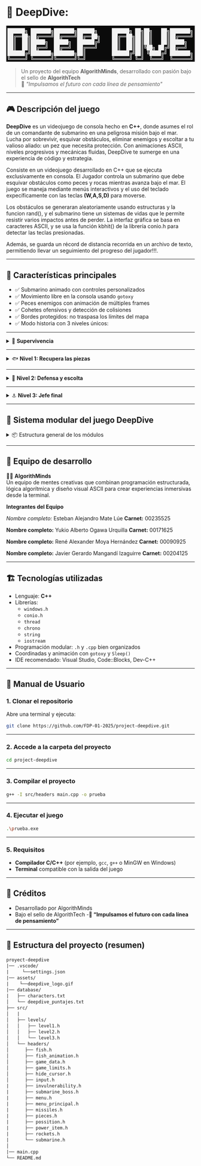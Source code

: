 # 🌊 DeepDive:

![DeepDive Logo](assets/deepdive_logo.gif)

> Un proyecto del equipo **AlgorithMinds**, desarrollado con pasión bajo el sello de **AlgorithTech**  
> 🧠 *"Impulsamos el futuro con cada línea de pensamiento"*

---

## 🎮 Descripción del juego

**DeepDive** es un videojuego de consola hecho en **C++**, donde asumes el rol de un comandante de submarino en una peligrosa misión bajo el mar.  
Lucha por sobrevivir, esquivar obstáculos, eliminar enemigos y escoltar a tu valioso aliado: un pez que necesita protección.
Con animaciones ASCII, niveles progresivos y mecánicas fluidas, DeepDive te sumerge en una experiencia de código y estrategia.

Consiste en un videojuego desarrollado en C++ que se ejecuta exclusivamente en consola. El Jugador controla un submarino que debe esquivar obstáculos como peces y rocas mientras avanza bajo el mar. El juego se maneja mediante menús interactivos y el uso del teclado expecíficamente con las teclas **(W,A,S,D)** para moverse.

Los obstáculos se generaran aleatoriamente usando estructuras y la funcion rand(), y el submarino tiene un sistemas de vidas que le permite resistir varios impactos antes de perder. La interfaz gráfica se basa en caracteres ASCII, y se usa la función kbhit() de la librería conio.h para detectar las teclas presionadas.

Además, se guarda un récord de distancia recorrida en un archivo de texto, permitiendo llevar un seguimiento del progreso del jugador!!!.

---

## 🚀 Características principales

- ✅ Submarino animado con controles personalizados
- ✅ Movimiento libre en la consola usando `gotoxy`
- ✅ Peces enemigos con animación de múltiples frames
- ✅ Cohetes ofensivos y detección de colisiones
- ✅ Bordes protegidos: no traspasa los límites del mapa
- ✅ Modo historia con 3 niveles únicos:

---

<details>
  <summary>🧱 <strong>Supervivencia</strong> </summary>
  <ul>
    <li>Sobrevive a oleadas de peces enemigos que aparecen de manera aleatoria.</li>
    <li>La dificultad aumenta con el tiempo: enemigos más rápidos y en mayor cantidad.</li>
    <li>Perfecto para practicar y mejorar tus habilidades antes de los niveles principales.</li>
    <li>Puedes ir viendo tu tiempo para mejorar poco a poco!!</li>
  </ul>

  ![Survival Mode](assets/survival_mode.png)
  **En este asombroso modo puedes eligir a tu gusto uno de los 4 submarinos!!**
  ![Skins](assets/Skins.png)
</details>


---

<details>
  <summary>🐟 <strong>Nivel 1: Recupera las piezas</strong></summary>
  <ul>
    <li>Explora el fondo marino para encontrar piezas esenciales que te permitirán rellenar el oxígeno del submarino.</li>
    <li>Enfréntate a peces guardianes que custodian cada una de las piezas.</li>
    <li>Ten cuidado!! Hay Piezas con formas extrañas(Podrian ser peces).</li>
  </ul>

  ![Level One](assets/Level1.png)
</details>

---

<details>
  <summary>🔱 <strong>Nivel 2: Defensa y escolta</strong></summary>
  <ul>
    <li>Tu misión es proteger y escoltar a un pez aliado a través de un territorio peligroso.</li>
    <li>El trayecto incluye zonas con corrientes marinas que afectan el movimiento.</li>
    <li>Coordina tus movimientos y ataques para sobrevivir juntos hasta el final del nivel.</li>
    <li>No dejes que devoren al pez aliado!!!</li>
  </ul>

  ![Level Two](assets/Level2.png)
</details>

---

<details>
  <summary>⚓ <strong>Nivel 3: Jefe final</strong></summary>
  <ul>
    <li>Enfréntate a un temible jefe marino con patrones de ataque únicos.</li>
    <li>Aprovecha los cohetes y tu destreza para esquivar ataques especiales.</li>
    <li>El escenario cuenta con elementos interactivos que puedes usar a tu favor.</li>
    <li>¡Derrota al jefe para completar la aventura y salvar el océano!</li>
  </ul>

  ![Level Three](assets/final.png)
![Historia](assets/History.png)

</details>


---

## 🔧 Sistema modular del juego DeepDive

<details>
  <summary>📦 Estructura general de los módulos</summary>

DeepDive está organizado de manera modular, con archivos `.h` y `.cpp` separados por función. Esto permite escalar el juego fácilmente, mantener el orden y facilitar el mantenimiento.

### 📁 Archivos clave

#### `submarine.h`

Encargado de toda la lógica del submarino:

* `PaintSubmarine(...)`: Pinta diferentes submarinos en consola con arte ASCII.
* `DeleteSubmarine(...)`: Borra el submarino al moverse.
* `MoveSubmarine(...)`: Mueve el submarino con las teclas (WASD y flechas).
* `PaintHearts(...)`, `PaintOxygen(...)`: Muestra la vida y oxígeno.
* `DestroySubmarine(...)`: Muestra animaciones de destrucción.
* `CollisionSubmarine(...)`: Efecto visual al recibir daño.

> Submarino representado en múltiples estilos con colores ANSI y caracteres ASCII. Soporta colisiones y animaciones.

---

#### `fish.h`

Define los peces enemigos (y la base del pez aliado):

* `Fish`: Struct con `x, y, frame`.
* `PaintFish(...)`, `ClearFish(...)`, `MoveFish(...)`: Animación y movimiento.
* `CollisionFish(...)`: Detecta choque con el submarino.

> Los peces tienen animación por frames (`<0)))><`, `<°)))><`, `<o)))><`) y se reposicionan al cruzar pantalla.

---

#### `rockets.h`

Controla los proyectiles enemigos:

* `Rocket`: Struct igual que Fish.
* `Paintrocket(...)`, `ClearRocket(...)`, `MoveRocket(...)`: Movimiento horizontal con animación.
* `CollisionRocket(...)`: Impacto contra el submarino.

> Los cohetes avanzan desde la derecha, y causan daño al impactar. También tienen animación propia.

---

#### `menuprincipal.h`

Construye el menú principal interactivo:

* Uso de arte ASCII (`██████╗ ███████╗...`).
* Menú principal y submenú de niveles.
* Animación de título con colores que cambian.
* Salida con arte y barra de carga animada.
* Integración con los niveles: `level1`, `level2`, `level3`, `survival_mode`.

> Interfaz amigable en consola con navegación por flechas y enter, y colores que cambian dinámicamente.

</details>

---

## 🧠 Equipo de desarrollo

👨‍💻 **AlgorithMinds**  
Un equipo de mentes creativas que combinan programación estructurada, lógica algorítmica y diseño visual ASCII para crear experiencias inmersivas desde la terminal.

**Integrantes del Equipo**

*Nombre completo:* Esteban Alejandro Mate Lúe **Carnet:** 00235525

**Nombre completo:** Yukio Alberto Ogawa Urquilla **Carnet:** 00171625

**Nombre completo:** René Alexander Moya Hernández **Carnet:** 00090925

**Nombre completo:** Javier Gerardo Mangandí Izaguirre **Carnet:** 00204125

---

## 🏗️ Tecnologías utilizadas

- Lenguaje: **C++**
- Librerías:
  - `windows.h`
  - `conio.h`
  - `thread`
  - `chrono`
  - `string`
  - `iostream`
- Programación modular: `.h` y `.cpp` bien organizados
- Coordinadas y animación con `gotoxy` y `Sleep()`
- IDE recomendado: Visual Studio, Code::Blocks, Dev-C++

---
## 📖 Manual de Usuario

### 1. Clonar el repositorio

Abre una terminal y ejecuta:

```bash
git clone https://github.com/FDP-01-2025/project-deepdive.git

```

---

### 2. Accede a la carpeta del proyecto

```bash
cd project-deepdive
```

---

### 3. Compilar el proyecto

```bash
g++ -I src/headers main.cpp -o prueba
```

---

### 4. Ejecutar el juego

```bash
.\prueba.exe
```

---

### 5. Requisitos

- **Compilador C/C++** (por ejemplo, `gcc`, `g++` o MinGW en Windows)
- **Terminal** compatible con la salida del juego

---
## 🤝 Créditos
- Desarrollado por AlgorithMinds
- Bajo el sello de AlgorithTech
-**🧠 “Impulsamos el futuro con cada línea de pensamiento”**
---
## 📂 Estructura del proyecto (resumen)
```plaintext
proyect-deepdive
|── .vscode/
|     └──settings.json
|── assets/
|    └──deepdive_logo.gif
|── database/
|   ├── characters.txt
│   └── deepdive_puntajes.txt
├── src/
│   |
│   ├── levels/
│   │   ├── level1.h
│   │   ├── level2.h
│   │   └── level3.h
│   └── headers/
│      ├── fish.h
│      ├── fish_animation.h
│      ├── game_data.h
│      ├── game_limits.h
│      ├── hide_cursor.h
│      ├── input.h
|      ├── invulnerability.h
|      ├── submarine_boss.h
|      ├── menu.h
|      ├── menu_principal.h
|      ├── missiles.h
|      ├── pieces.h
|      ├── possition.h
|      ├── power_item.h
|      ├── rockets.h
|      └── submarine.h    
│ 
|── main.cpp
└── README.md
